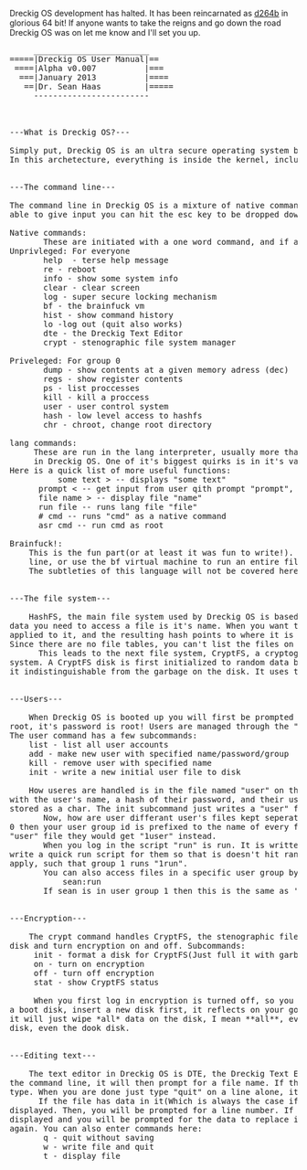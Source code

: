 Dreckig OS development has halted. It has been reincarnated as <a href="https://github.com/WizardOfHaas/d264b">d264b</a> in glorious 64 bit! 
If anyone wants to take the reigns and go down the road Dreckig OS was on let me know and I'll set you up. 

<pre>
     ________________________
=====|Dreckig OS User Manual|==
 ====|Alpha v0.007          |===
  ===|January 2013          |====
   ==|Dr. Sean Haas         |=====
     ------------------------



---What is Dreckig OS?---

Simply put, Dreckig OS is an ultra secure operating system based around the experimental megalithic kernel architecture.
In this archetecture, everything is inside the kernel, including user programs. This makes it run quickly and securely.


---The command line---

The command line in Dreckig OS is a mixture of native commands, lang commands and brainfuck(yes, really). Any time you are
able to give input you can hit the esc key to be dropped down to the command line.

Native commands:
       These are initiated with a one word command, and if any other data is needed the user is prompted.
Unprivleged: For everyone
       help  - terse help message
       re - reboot
       info - show some system info
       clear - clear screen
       log - super secure locking mechanism
       bf - the brainfuck vm
       hist - show command history
       lo -log out (quit also works)
       dte - the Dreckig Text Editor
       crypt - stenographic file system manager
       
Priveleged: For group 0
       dump - show contents at a given memory adress (dec)
       regs - show register contents
       ps - list proccesses
       kill - kill a proccess
       user - user control system
       hash - low level access to hashfs
       chr - chroot, change root directory

lang commands:
     These are run in the lang interpreter, usually more than one word long. I developed lang as a way to write simple scripts
     in Dreckig OS. One of it's biggest quirks is in it's variables, both of them. lang only has two variables, "var" and "bak"
Here is a quick list of more useful functions:
          some text > -- displays "some text"
	  prompt < -- get input from user qith prompt "prompt", stores in var
	  file name > -- display file "name"
	  run file -- runs lang file "file"
	  # cmd -- runs "cmd" as a native command
	  asr cmd -- run cmd as root

Brainfuck!:
	This is the fun part(or at least it was fun to write!). Either enter a piece of brainfuck code straight at the command
	line, or use the bf virtual machine to run an entire file of code. 
	The subtleties of this language will not be covered here.


---The file system---

    HashFS, the main file system used by Dreckig OS is based off of a simple hashing function. The idea being that the only 
data you need to access a file is it's name. When you want to access a file you provide it's name, the hash function is then 
applied to it, and the resulting hash points to where it is located on the disk. All files are up to 512 bytes in length. 
Since there are no file tables, you can't list the files on a disk. 
      This leads to the next file system, CryptFS, a cryptographical file
system. A CryptFS disk is first initialized to random data before it is used, then all data written to it is encrypted, making
it indistinguishable from the garbage on the disk. It uses the same scheme to order files as HashFS.


---Users---

	When Dreckig OS is booted up you will first be prompted for a username and password. The default priveleged acount is
root, it's password is root! Users are managed through the "user" command(only accessable while logged in as a user in group 0)
The user command has a few subcommands:
    list - list all user accounts
    add - make new user with specified name/password/group
    kill - remove user with specified name
    init - write a new initial user file to disk

    How useres are handled is in the file named "user" on the currently inserted disk. This file has an entry for every user 
with the user's name, a hash of their password, and their user group. User group 0 is the most priveleged, the user group is 
stored as a char. The init subcommand just writes a "user" file to disk with an entry for root.
       Now, how are user differant user's files kept seperate? Well, that is kinda a hack. As long as you are not in user group
0 then your user group id is prefixed to the name of every file you access. So if someone in group 1 tried to access the 
"user" file they would get "1user" instead. 
       When you log in the script "run" is run. It is written in lang, and is in plaintext. When you add a new user you should
write a quick run script for them so that is doesn't hit random junk and hang/crash. The usual group based access rescticions
apply, such that group 1 runs "1run".
       You can also access files in a specific user group by appending a username to the file name, such as:
       	   sean:run
       If sean is in user group 1 then this is the same as '1test'.


---Encryption---

	The crypt command handles CryptFS, the stenographic file system for Dreckig OS. Basically it is just used to format a
disk and turn encryption on and off. Subcommands:
     init - format a disk for CryptFS(Just full it with garbage)
     on - turn on encryption
     off - turn off encryption
     stat - show CryptFS status

     When you first log in encryption is turned off, so you need to turn it on if you want to use it. Also, don't run init on 
a boot disk, insert a new disk first, it reflects on your good judgement. If you have to run it on a boot disk then go ahead, 
it will just wipe *all* data on the disk, I mean **all**, every single sector. You can, however, turn encryption on for any 
disk, even the dook disk.


---Editing text---

	The text editor in Dreckig OS is DTE, the Dreckig Text Editor. It is almost useable! To make a file just type "dte" at 
the command line, it will then prompt for a file name. If the file is empty ti will drop out to a proptless mode and let you
type. When you are done just type "quit" on a line alone, it will then write the file to disk. 
      If the file has data in it(Which is always the case if the disk is formated for CryptFS.) then that data will be 
displayed. Then, you will be prompted for a line number. If you enter the line number(First one is 0!), then that line will be
displayed and you will be prompted for the data to replace it. When done with that line you will be given the line prompt
again. You can also enter commands here:
       q - quit without saving
       w - write file and quit
       t - display file
</pre>
